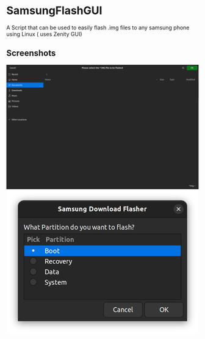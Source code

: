 # SamsungFlashGUI
A Script that can be used to easily flash .img files to any samsung phone using Linux ( uses Zenity GUI)
## Screenshots
<img src="FileSelect.png" width="600px" >
<img src="SelectPart.png" width="600px" >

